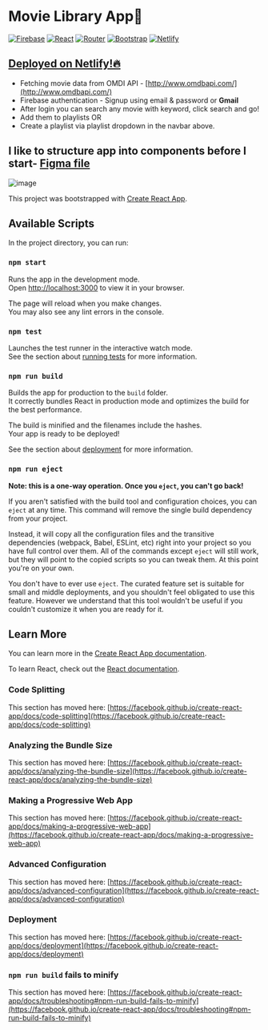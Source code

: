# Movie Library App🎥
  <a href="#"><img alt="Firebase" src="https://img.shields.io/badge/Firebase-yellow.svg?logo=firebase&logoColor=white"></a>
    <a href="#"><img alt="React" src="https://img.shields.io/badge/React-blue.svg?logo=react&logoColor=white"></a>
    <a href="#"><img alt="Router" src="https://img.shields.io/badge/Router-red.svg?logo=router&logoColor=white"></a>
      <a href="#"><img alt="Bootstrap" src="https://img.shields.io/badge/Bootstrap-purple.svg?logo=bootstrap&logoColor=white"></a>
    <a href="#"><img alt="Netlify" src="https://img.shields.io/badge/Netlify-blue.svg?logo=netlify&logoColor=white"></a>

## [Deployed on Netlify!🔥](https://631715a76702a7389789dfd9--visionary-phoenix-c7fbfa.netlify.app/)


- Fetching movie data from OMDI API - [http://www.omdbapi.com/](http://www.omdbapi.com/)
- Firebase authentication - Signup using email & password or **Gmail** 
- After login you can search any movie with keyword, click search and go!
- Add them to playlists OR
- Create a playlist via playlist dropdown in the navbar above.

## I like to structure app into components before I start- [Figma file](https://www.figma.com/file/VaHuoHVS1AvqUD1RlupiWY/Movie-app?node-id=0%3A1) 
![image](https://user-images.githubusercontent.com/59767187/188609664-604e022c-f092-4a15-ab17-d62ca7a471b3.png)


This project was bootstrapped with [Create React App](https://github.com/facebook/create-react-app).

## Available Scripts

In the project directory, you can run:

### `npm start`

Runs the app in the development mode.\
Open [http://localhost:3000](http://localhost:3000) to view it in your browser.

The page will reload when you make changes.\
You may also see any lint errors in the console.

### `npm test`

Launches the test runner in the interactive watch mode.\
See the section about [running tests](https://facebook.github.io/create-react-app/docs/running-tests) for more information.

### `npm run build`

Builds the app for production to the `build` folder.\
It correctly bundles React in production mode and optimizes the build for the best performance.

The build is minified and the filenames include the hashes.\
Your app is ready to be deployed!

See the section about [deployment](https://facebook.github.io/create-react-app/docs/deployment) for more information.

### `npm run eject`

**Note: this is a one-way operation. Once you `eject`, you can't go back!**

If you aren't satisfied with the build tool and configuration choices, you can `eject` at any time. This command will remove the single build dependency from your project.

Instead, it will copy all the configuration files and the transitive dependencies (webpack, Babel, ESLint, etc) right into your project so you have full control over them. All of the commands except `eject` will still work, but they will point to the copied scripts so you can tweak them. At this point you're on your own.

You don't have to ever use `eject`. The curated feature set is suitable for small and middle deployments, and you shouldn't feel obligated to use this feature. However we understand that this tool wouldn't be useful if you couldn't customize it when you are ready for it.

## Learn More

You can learn more in the [Create React App documentation](https://facebook.github.io/create-react-app/docs/getting-started).

To learn React, check out the [React documentation](https://reactjs.org/).

### Code Splitting

This section has moved here: [https://facebook.github.io/create-react-app/docs/code-splitting](https://facebook.github.io/create-react-app/docs/code-splitting)

### Analyzing the Bundle Size

This section has moved here: [https://facebook.github.io/create-react-app/docs/analyzing-the-bundle-size](https://facebook.github.io/create-react-app/docs/analyzing-the-bundle-size)

### Making a Progressive Web App

This section has moved here: [https://facebook.github.io/create-react-app/docs/making-a-progressive-web-app](https://facebook.github.io/create-react-app/docs/making-a-progressive-web-app)

### Advanced Configuration

This section has moved here: [https://facebook.github.io/create-react-app/docs/advanced-configuration](https://facebook.github.io/create-react-app/docs/advanced-configuration)

### Deployment

This section has moved here: [https://facebook.github.io/create-react-app/docs/deployment](https://facebook.github.io/create-react-app/docs/deployment)

### `npm run build` fails to minify

This section has moved here: [https://facebook.github.io/create-react-app/docs/troubleshooting#npm-run-build-fails-to-minify](https://facebook.github.io/create-react-app/docs/troubleshooting#npm-run-build-fails-to-minify)
